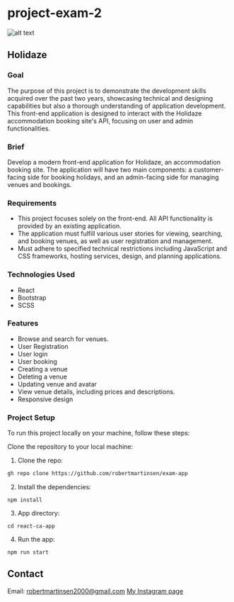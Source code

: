 # project-exam-2
![alt text](https://ibb.co/bXR2wvy)
## Holidaze

### Goal
The purpose of this project is to demonstrate the development skills acquired over the past two years, showcasing technical and designing capabilities but also a thorough understanding of application development. This front-end application is designed to interact with the Holidaze accommodation booking site's API, focusing on user and admin functionalities.

### Brief
Develop a modern front-end application for Holidaze, an accommodation booking site. The application will have two main components: a customer-facing side for booking holidays, and an admin-facing side for managing venues and bookings.

### Requirements
- This project focuses solely on the front-end. All API functionality is provided by an existing application.
- The application must fulfill various user stories for viewing, searching, and booking venues, as well as user registration and management.
- Must adhere to specified technical restrictions including JavaScript and CSS frameworks, hosting services, design, and planning applications.

### Technologies Used

- React
- Bootstrap
- SCSS

### Features

- Browse and search for venues.
- User Registration
- User login
- User booking
- Creating a venue
- Deleting a venue
- Updating venue and avatar
- View venue details, including prices and descriptions.
- Responsive design

### Project Setup
To run this project locally on your machine, follow these steps:

Clone the repository to your local machine:

1. Clone the repo:

```bash
gh repo clone https://github.com/robertmartinsen/exam-app
```

2. Install the dependencies:

```
npm install
```

3. App directory:

```
cd react-ca-app
```

4. Run the app:

```
npm run start
```

## Contact
Email: robertmartinsen2000@gmail.com
[My Instagram page](www.instagram.com/robertmartinsen_)
